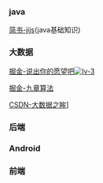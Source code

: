### java

[简书-jijs](https://www.jianshu.com/u/1f0067e24ff8)(java基础知识)

### 大数据

[掘金-说出你的愿望吧](https://juejin.im/user/5c2400afe51d45451758aa96)[![lv-3](https://b-gold-cdn.xitu.io/v3/static/img/lv-3.e108c68.svg)](https://juejin.im/book/5c90640c5188252d7941f5bb/section/5c9065385188252da6320022)

[掘金-九章算法](https://juejin.im/user/58d0b2b644d90400684bdcd1/posts)

[CSDN-大数据之眸](https://blog.csdn.net/qq_36936730)]



### 后端



### Android



### 前端